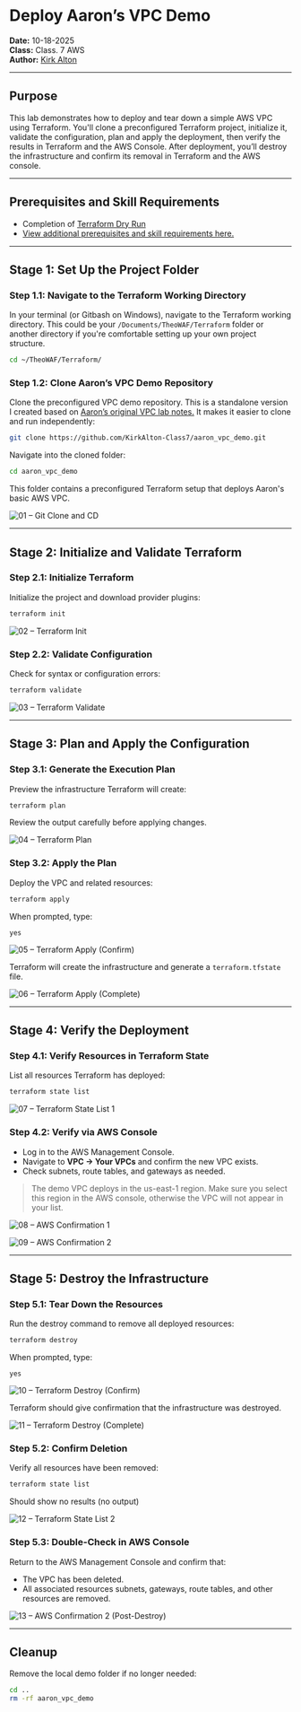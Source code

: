 # Deploy Aaron’s VPC Demo
**Date:** 10-18-2025
<br>
**Class:** Class. 7 AWS
<br>
**Author:** [Kirk Alton](https://github.com/KirkAlton-Class7)

---
## **Purpose**
This lab demonstrates how to deploy and tear down a simple AWS VPC using Terraform. You'll clone a preconfigured Terraform project, initialize it, validate the configuration, plan and apply the deployment, then verify the results in Terraform and the AWS Console. After deployment, you’ll destroy the infrastructure and confirm its removal in Terraform and the AWS console.

---
## Prerequisites and Skill Requirements
- Completion of [Terraform Dry Run](./terraform_dry_run.md)
- [View additional prerequisites and skill requirements here.](./prerequisites.md)

---
## **Stage 1: Set Up the Project Folder**

### **Step 1.1: Navigate to the Terraform Working Directory**

In your terminal (or Gitbash on Windows), navigate to the Terraform working directory.
This could be your `/Documents/TheoWAF/Terraform` folder or another directory if you're comfortable setting up your own project structure.

```bash
cd ~/TheoWAF/Terraform/
```

### **Step 1.2: Clone Aaron’s VPC Demo Repository**

Clone the preconfigured VPC demo repository. This is a standalone version I created based on [Aaron’s original VPC lab notes.](https://github.com/aaron-dm-mcdonald/Class7-notes/tree/main/101425) It makes it easier to clone and run independently:

```bash
git clone https://github.com/KirkAlton-Class7/aaron_vpc_demo.git
```

Navigate into the cloned folder:

```bash
cd aaron_vpc_demo
```

This folder contains a preconfigured Terraform setup that deploys Aaron's basic AWS VPC.

![01 – Git Clone and CD](./images/01_git_clone_cd.png)

---

## **Stage 2: Initialize and Validate Terraform**

### **Step 2.1: Initialize Terraform**

Initialize the project and download provider plugins:

```bash
terraform init
```

![02 – Terraform Init](./images/02_terraform_init.png)
### **Step 2.2: Validate Configuration**

Check for syntax or configuration errors:

```bash
terraform validate
```

![03 – Terraform Validate](./images/03_terraform_validate.png)


---

## **Stage 3: Plan and Apply the Configuration**

### **Step 3.1: Generate the Execution Plan**

Preview the infrastructure Terraform will create:

```bash
terraform plan
```

Review the output carefully before applying changes.

![04 – Terraform Plan](./images/04_terraform_plan.png)

### **Step 3.2: Apply the Plan**

Deploy the VPC and related resources:

```bash
terraform apply
```

When prompted, type:

```
yes
```

![05 – Terraform Apply (Confirm)](./images/05_terraform_apply_confirm.png)

Terraform will create the infrastructure and generate a `terraform.tfstate` file.

![06 – Terraform Apply (Complete)](./images/06_terraform_apply_complete.png)

---

## **Stage 4: Verify the Deployment**

### **Step 4.1: Verify Resources in Terraform State**

List all resources Terraform has deployed:

```bash
terraform state list
```

![07 – Terraform State List 1](./images/07_terraform_state_list_1.png)

### **Step 4.2: Verify via AWS Console**

- Log in to the AWS Management Console.
- Navigate to **VPC → Your VPCs** and confirm the new VPC exists.
- Check subnets, route tables, and gateways as needed.

> The demo VPC deploys in the us-east-1 region. Make sure you select this region in the AWS console, otherwise the VPC will not appear in your list.


![08 – AWS Confirmation 1](./images/08_aws_confirmation_1.png)

![09 – AWS Confirmation 2](./images/09_aws_confirmation_2.png)

---

## **Stage 5: Destroy the Infrastructure**

### **Step 5.1: Tear Down the Resources**

Run the destroy command to remove all deployed resources:

```bash
terraform destroy
```

When prompted, type:

```
yes
```

![10 – Terraform Destroy (Confirm)](./images/10_terraform_destroy_confirm.png)

Terraform should give confirmation that the infrastructure was destroyed.

![11 – Terraform Destroy (Complete)](./images/11_terraform_destroy_complete.png)

### **Step 5.2: Confirm Deletion**

Verify all resources have been removed:

```bash
terraform state list
```

Should show no results (no output)

![12 – Terraform State List 2](./images/12_terraform_state_list_2.png)

### **Step 5.3: Double-Check in AWS Console**

Return to the AWS Management Console and confirm that:
- The VPC has been deleted.
- All associated resources subnets, gateways, route tables, and other resources are removed.

![13 – AWS Confirmation 2 (Post-Destroy)](./images/13_aws_confirmation_2.png)

---

## **Cleanup**
Remove the local demo folder if no longer needed:

```bash
cd ..
rm -rf aaron_vpc_demo
```

